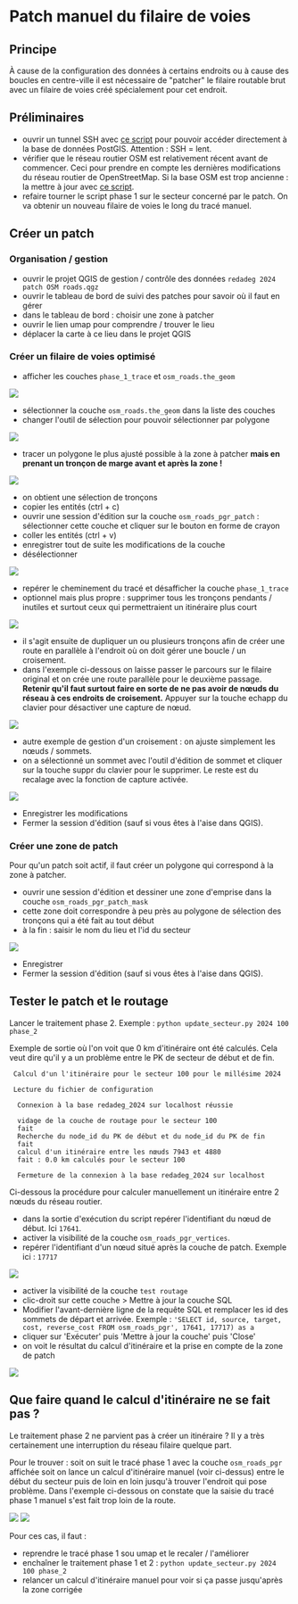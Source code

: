 # Patch manuel du filaire de voies

## Principe

À cause de la configuration des données à certains endroits ou à cause des boucles en centre-ville il est nécessaire de "patcher" le filaire routable brut avec un filaire de voies créé spécialement pour cet endroit.


## Préliminaires


* ouvrir un tunnel SSH avec [ce script](https://github.com/osm-bzh/ar_redadeg/tree/master/ssh/bed110_tunnel_pg.sh) pour pouvoir accéder directement à la base de données PostGIS. Attention : SSH = lent.
* vérifier que le réseau routier OSM est relativement récent avant de commencer. Ceci pour prendre en compte les dernières modifications du réseau routier de OpenStreetMap. Si la base OSM est trop ancienne : la mettre à jour avec [ce script](maj_donnees_osm.md).
* refaire tourner le script phase 1 sur le secteur concerné par le patch. On va obtenir un nouveau filaire de voies le long du tracé manuel.



## Créer un patch

### Organisation / gestion

* ouvrir le projet QGIS de gestion / contrôle des données `redadeg 2024 patch OSM roads.qgz`
* ouvrir le tableau de bord de suivi des patches pour savoir où il faut en gérer
* dans le tableau de bord : choisir une zone à patcher
* ouvrir le lien umap pour comprendre / trouver le lieu
* déplacer la carte à ce lieu dans le projet QGIS


### Créer un filaire de voies optimisé

* afficher les couches `phase_1_trace` et `osm_roads.the_geom`

![](docs/images/patch_00.png)

* sélectionner la couche `osm_roads.the_geom` dans la liste des couches
* changer l'outil de sélection pour pouvoir sélectionner par polygone

![](docs/images/patch_select_polygone.png)

* tracer un polygone le plus ajusté possible à la zone à patcher **mais en prenant un tronçon de marge avant et après la zone !**

![](docs/images/patch_select_draw_polygon.png)

* on obtient une sélection de tronçons
* copier les entités (ctrl + c)
* ouvrir une session d'édition sur la couche `osm_roads_pgr_patch` : sélectionner cette couche et cliquer sur le bouton en forme de crayon
* coller les entités (ctrl + v)
* enregistrer tout de suite les modifications de la couche
* désélectionner

![](docs/images/patch_01.png)

* repérer le cheminement du tracé et désafficher la couche `phase_1_trace`
* optionnel mais plus propre : supprimer tous les tronçons pendants / inutiles et surtout ceux qui permettraient un itinéraire plus court

![](docs/images/patch_02.png)


* il s'agit ensuite de dupliquer un ou plusieurs tronçons afin de créer une route en parallèle à l'endroit où on doit gérer une boucle / un croisement. 
* dans l'exemple ci-dessous on laisse passer le parcours sur le filaire original et on crée une route parallèle pour le deuxième passage. **Retenir qu'il faut surtout faire en sorte de ne pas avoir de nœuds du réseau à ces endroits de croisement.** Appuyer sur la touche echapp du clavier pour désactiver une capture de nœud.

![](docs/images/patch_01.gif)

* autre exemple de gestion d'un croisement : on ajuste simplement les nœuds / sommets.
* on a sélectionné un sommet avec l'outil d'édition de sommet et cliquer sur la touche suppr du clavier pour le supprimer. Le reste est du recalage avec la fonction de capture activée.

![](docs/images/patch_02.gif)

* Enregistrer les modifications
* Fermer la session d'édition (sauf si vous êtes à l'aise dans QGIS).


### Créer une zone de patch

Pour qu'un patch soit actif, il faut créer un polygone qui correspond à la zone à patcher.

* ouvrir une session d'édition et dessiner une zone d'emprise dans la couche `osm_roads_pgr_patch_mask`
* cette zone doit correspondre à peu près au polygone de sélection des tronçons qui a été fait au tout début
* à la fin : saisir le nom du lieu et l'id du secteur

![](docs/images/patch_draw_polygon_mask.png)

* Enregistrer
* Fermer la session d'édition (sauf si vous êtes à l'aise dans QGIS).


## Tester le patch et le routage

Lancer le traitement phase 2. Exemple : `python update_secteur.py 2024 100 phase_2`

Exemple de sortie où l'on voit que 0 km d'itinéraire ont été calculés. Cela veut dire qu'il y a un problème entre le PK de secteur de début et de fin.

```
 Calcul d'un l'itinéraire pour le secteur 100 pour le millésime 2024

 Lecture du fichier de configuration 

  Connexion à la base redadeg_2024 sur localhost réussie 

  vidage de la couche de routage pour le secteur 100
  fait
  Recherche du node_id du PK de début et du node_id du PK de fin
  fait
  calcul d'un itinéraire entre les nœuds 7943 et 4880
  fait : 0.0 km calculés pour le secteur 100

  Fermeture de la connexion à la base redadeg_2024 sur localhost
```

Ci-dessous la procédure pour calculer manuellement un itinéraire entre 2 nœuds du réseau routier.

* dans la sortie d'exécution du script repérer l'identifiant du nœud de début. Ici `17641`.
* activer la visibilité de la couche `osm_roads_pgr_vertices`.
* repérer l'identifiant d'un nœud situé après la couche de patch. Exemple ici : `17717`

![](docs/images/calcul_iti_id_noeuds.png)

* activer la visibilité de la couche `test routage`
* clic-droit sur cette couche > Mettre à jour la couche SQL
* Modifier l'avant-dernière ligne de la requête SQL et remplacer les id des sommets de départ et arrivée. Exemple : `'SELECT id, source, target, cost, reverse_cost FROM osm_roads_pgr', 17641, 17717) as a`
* cliquer sur 'Exécuter' puis 'Mettre à jour la couche' puis 'Close'
* on voit le résultat du calcul d'itinéraire et la prise en compte de la zone de patch

![](docs/images/calcul_iti_test.png)


## Que faire quand le calcul d'itinéraire ne se fait pas ?

Le traitement phase 2 ne parvient pas à créer un itinéraire ?
Il y a très certainement une interruption du réseau filaire quelque part.

Pour le trouver : soit on suit le tracé phase 1 avec la couche `osm_roads_pgr` affichée soit on lance un calcul d'itinéraire manuel (voir ci-dessus) entre le début du secteur puis de loin en loin jusqu'à trouver l'endroit qui pose problème. Dans l'exemple ci-dessous on constate que la saisie du tracé phase 1 manuel s'est fait trop loin de la route.

![](docs/images/calcul_iti_interruption_01.png)
![](docs/images/calcul_iti_interruption_02.png)

Pour ces cas, il faut :

* reprendre le tracé phase 1 sou umap et le recaler / l'améliorer
* enchaîner le traitement phase 1 et 2 : `python update_secteur.py 2024 100 phase_2`
* relancer un calcul d'itinéraire manuel pour voir si ça passe jusqu'après la zone corrigée

